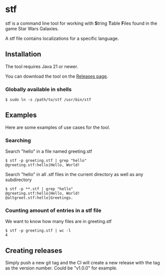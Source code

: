 # stf
stf is a command line tool for working with **S**tring **T**able **F**iles found in the game Star Wars Galaxies.

A stf file contains localizations for a specific language.

## Installation
The tool requires Java 21 or newer.

You can download the tool on the [Releases page](https://github.com/madsboddum/stf/releases). 

### Globally available in shells
```shell script
$ sudo ln -s /path/to/stf /usr/bin/stf
```

## Examples
Here are some examples of use cases for the tool.

### Searching
Search "hello" in a file named greeting.stf
```shell script
$ stf -p greeting.stf | grep "hello"
@greeting.stf:hello|Hello, World!
```

Search "hello" in all .stf files in the current directory as well as any subdirectory
```shell script
$ stf -p **.stf | grep "hello"
@greeting.stf:hello|Hello, World!
@altgreet.stf:hello|Greetings.
```

### Counting amount of entries in a stf file
We want to know how many files are in greeting.stf
```shell script
$ stf -p greeting.stf | wc -l
4
```

## Creating releases

Simply push a new git tag and the CI will create a new release with the tag as the version number. Could be "v1.0.0" for example.
